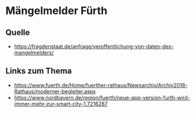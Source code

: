 # Mängelmelder Fürth

## Quelle

- https://fragdenstaat.de/anfrage/veroffentlichung-von-daten-des-mangelmelders/

## Links zum Thema

- https://www.fuerth.de/Home/fuerther-rathaus/Newsarchiv/Archiv2018-Rathaus/moderner-begleiter.aspx
- https://www.nordbayern.de/region/fuerth/neue-app-version-furth-wird-immer-mehr-zur-smart-city-1.7216287
